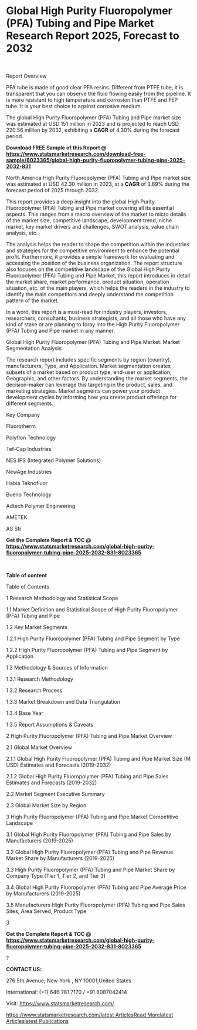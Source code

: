 <h1>Global High Purity Fluoropolymer (PFA) Tubing and Pipe Market Research Report 2025, Forecast to 2032</h1><br/><p>Report Overview</p>
 
 
 
 <p>PFA tube is made of good clear PFA resins. Different from PTFE tube, it is transparent that you can observe the fluid flowing easily from the pipeline. It is more resistant to high temperature and corrosion than PTFE and FEP tube. It is your best choice to against corrosive medium.</p>
 
 
 
 <p>The global High Purity Fluoropolymer (PFA) Tubing and Pipe market size was estimated at USD 151 million in 2023 and is projected to reach USD 220.56 million by 2032, exhibiting a <strong>CAGR</strong> of 4.30% during the forecast period.</p>
 
 
 
 <p><strong>Download FREE Sample of this Report @ <a href="https://www.statsmarketresearch.com/download-free-sample/8023365/global-high-purity-fluoropolymer-tubing-pipe-2025-2032-831">https://www.statsmarketresearch.com/download-free-sample/8023365/global-high-purity-fluoropolymer-tubing-pipe-2025-2032-831</a></strong></p>
 
 
 
 <p>North America High Purity Fluoropolymer (PFA) Tubing and Pipe market size was estimated at USD 42.30 million in 2023, at a <strong>CAGR</strong> of 3.69% during the forecast period of 2025 through 2032.</p>
 
 
 
 <p>This report provides a deep insight into the global High Purity Fluoropolymer (PFA) Tubing and Pipe market covering all its essential aspects. This ranges from a macro overview of the market to micro details of the market size, competitive landscape, development trend, niche market, key market drivers and challenges, SWOT analysis, value chain analysis, etc.</p>
 
 
 
 <p>The analysis helps the reader to shape the competition within the industries and strategies for the competitive environment to enhance the potential profit. Furthermore, it provides a simple framework for evaluating and accessing the position of the business organization. The report structure also focuses on the competitive landscape of the Global High Purity Fluoropolymer (PFA) Tubing and Pipe Market, this report introduces in detail the market share, market performance, product situation, operation situation, etc. of the main players, which helps the readers in the industry to identify the main competitors and deeply understand the competition pattern of the market.</p>
 
 
 
 <p>In a word, this report is a must-read for industry players, investors, researchers, consultants, business strategists, and all those who have any kind of stake or are planning to foray into the High Purity Fluoropolymer (PFA) Tubing and Pipe market in any manner.</p>
 
 
 
 <p>Global High Purity Fluoropolymer (PFA) Tubing and Pipe Market: Market Segmentation Analysis</p>
 
 
 
 <p>The research report includes specific segments by region (country), manufacturers, Type, and Application. Market segmentation creates subsets of a market based on product type, end-user or application, Geographic, and other factors. By understanding the market segments, the decision-maker can leverage this targeting in the product, sales, and marketing strategies. Market segments can power your product development cycles by informing how you create product offerings for different segments.</p>
 
 
 
 <p>Key Company</p>
 
 
 
 <p>Fluorotherm</p>
 
 
 
 <p>Polyflon Technology</p>
 
 
 
 <p>Tef-Cap Industries</p>
 
 
 
 <p>NES IPS (Integrated Polymer Solutions)</p>
 
 
 
 <p>NewAge Industries</p>
 
 
 
 <p>Habia Teknofluor</p>
 
 
 
 <p>Bueno Technology</p>
 
 
 
 <p>Adtech Polymer Engineering</p>
 
 
 
 <p>AMETEK</p>
 
 
 
 <p>AS Str</p>
 
 
 
 <div><b>Get the Complete Report & TOC @ <a href="https://www.statsmarketresearch.com/global-high-purity-fluoropolymer-tubing-pipe-2025-2032-831-8023365">https://www.statsmarketresearch.com/global-high-purity-fluoropolymer-tubing-pipe-2025-2032-831-8023365</a></b></div>
 
 
 
 <p><br />
 
 <b>Table of content</b></p>
 
 
 
 <p>Table of Contents<br />
 
 1 Research Methodology and Statistical Scope<br />
 
 1.1 Market Definition and Statistical Scope of High Purity Fluoropolymer (PFA) Tubing and Pipe<br />
 
 1.2 Key Market Segments<br />
 
 1.2.1 High Purity Fluoropolymer (PFA) Tubing and Pipe Segment by Type<br />
 
 1.2.2 High Purity Fluoropolymer (PFA) Tubing and Pipe Segment by Application<br />
 
 1.3 Methodology & Sources of Information<br />
 
 1.3.1 Research Methodology<br />
 
 1.3.2 Research Process<br />
 
 1.3.3 Market Breakdown and Data Triangulation<br />
 
 1.3.4 Base Year<br />
 
 1.3.5 Report Assumptions & Caveats<br />
 
 2 High Purity Fluoropolymer (PFA) Tubing and Pipe Market Overview<br />
 
 2.1 Global Market Overview<br />
 
 2.1.1 Global High Purity Fluoropolymer (PFA) Tubing and Pipe Market Size (M USD) Estimates and Forecasts (2019-2032)<br />
 
 2.1.2 Global High Purity Fluoropolymer (PFA) Tubing and Pipe Sales Estimates and Forecasts (2019-2032)<br />
 
 2.2 Market Segment Executive Summary<br />
 
 2.3 Global Market Size by Region<br />
 
 3 High Purity Fluoropolymer (PFA) Tubing and Pipe Market Competitive Landscape<br />
 
 3.1 Global High Purity Fluoropolymer (PFA) Tubing and Pipe Sales by Manufacturers (2019-2025)<br />
 
 3.2 Global High Purity Fluoropolymer (PFA) Tubing and Pipe Revenue Market Share by Manufacturers (2019-2025)<br />
 
 3.3 High Purity Fluoropolymer (PFA) Tubing and Pipe Market Share by Company Type (Tier 1, Tier 2, and Tier 3)<br />
 
 3.4 Global High Purity Fluoropolymer (PFA) Tubing and Pipe Average Price by Manufacturers (2019-2025)<br />
 
 3.5 Manufacturers High Purity Fluoropolymer (PFA) Tubing and Pipe Sales Sites, Area Served, Product Type<br />
 
 3</p>
 
 
 
 <div><b>Get the Complete Report & TOC @ <a href="https://www.statsmarketresearch.com/global-high-purity-fluoropolymer-tubing-pipe-2025-2032-831-8023365">https://www.statsmarketresearch.com/global-high-purity-fluoropolymer-tubing-pipe-2025-2032-831-8023365</a></b></div>
 
 
 
 <p>? </p>
 
 
 
 <p><b>CONTACT US:</b><br />
 
 276 5th Avenue, New York , NY 10001,United States<br />
 
 International: (+1) 646 781 7170 / +91 8087042414<br />
 
 Visit: <a href="https://www.statsmarketresearch.com/">https://www.statsmarketresearch.com/</a><br />
 
 <a href="https://gyeongbokgung.com">https://www.statsmarketresearch.com/</a><a href="https://hallyeomaritime.com">latest Articles</a><a href="https://jingwansa.com">Read More</a><a href="https://nguoiviet.jp/">latest Articles</a><a href="https://www.intelmarketresearch.com/">latest Publications</a></p>